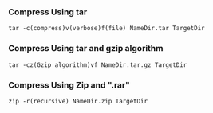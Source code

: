 ### Compress Using tar

```
tar -c(compress)v(verbose)f(file) NameDir.tar TargetDir
```

### Compress Using tar and gzip algorithm

```
tar -cz(Gzip algorithm)vf NameDir.tar.gz TargetDir
```

### Compress Using Zip and ".rar"

```
zip -r(recursive) NameDir.zip TargetDir
```

